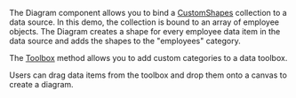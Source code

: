 The Diagram component allows you to bind a [CustomShapes](https://docs.devexpress.com/AspNetCore/DevExtreme.AspNet.Mvc.Builders.DiagramBuilder.CustomShapes%28Action-CollectionFactory-DiagramCustomShapeBuilder--%29) collection to a data source. In this demo, the collection is bound to an array of employee objects. The Diagram creates a shape for every employee data item in the data source and adds the shapes to the "employees" category.  

The [Toolbox](https://docs.devexpress.com/AspNetCore/DevExtreme.AspNet.Mvc.Builders.DiagramBuilder.Toolbox%28System.Action-DevExtreme.AspNet.Mvc.Builders.DiagramToolboxBuilder-%29) method allows you to add custom categories to a data toolbox. 

Users can drag data items from the toolbox and drop them onto a canvas to create a diagram. 